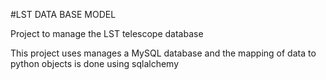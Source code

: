 #LST DATA BASE MODEL

Project to manage the LST telescope database

This project uses manages a MySQL database and the mapping 
of data to python objects is done using sqlalchemy